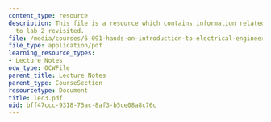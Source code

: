 ```yaml
---
content_type: resource
description: This file is a resource which contains information related to introduction
  to lab 2 revisited.
file: /media/courses/6-091-hands-on-introduction-to-electrical-engineering-lab-skills-january-iap-2008/bff47ccc931875ac8af3b5ce08a8c76c_lec3.pdf
file_type: application/pdf
learning_resource_types:
- Lecture Notes
ocw_type: OCWFile
parent_title: Lecture Notes
parent_type: CourseSection
resourcetype: Document
title: lec3.pdf
uid: bff47ccc-9318-75ac-8af3-b5ce08a8c76c
---
```

